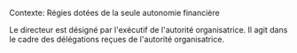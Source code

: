 Contexte: Régies dotées de la seule autonomie financière

Le directeur est désigné par l'exécutif de l'autorité organisatrice. Il agit dans le cadre des délégations reçues de l'autorité organisatrice.